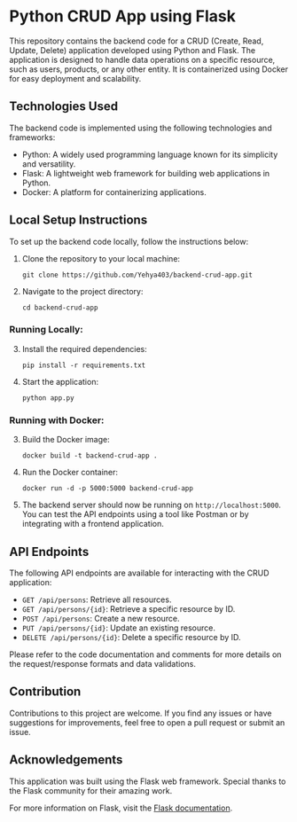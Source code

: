 # Python CRUD App using Flask

This repository contains the backend code for a CRUD (Create, Read, Update, Delete) application developed using Python and Flask. The application is designed to handle data operations on a specific resource, such as users, products, or any other entity. It is containerized using Docker for easy deployment and scalability.

## Technologies Used

The backend code is implemented using the following technologies and frameworks:

- Python: A widely used programming language known for its simplicity and versatility.
- Flask: A lightweight web framework for building web applications in Python.
- Docker: A platform for containerizing applications.

## Local Setup Instructions

To set up the backend code locally, follow the instructions below:

1. Clone the repository to your local machine:

   ```
   git clone https://github.com/Yehya403/backend-crud-app.git
   ```

2. Navigate to the project directory:

   ```
   cd backend-crud-app
   ```

### Running Locally:

3. Install the required dependencies:

   ```
   pip install -r requirements.txt
   ```

4. Start the application:

   ```
   python app.py
   ```

### Running with Docker:

3. Build the Docker image:

   ```
   docker build -t backend-crud-app .
   ```

4. Run the Docker container:

   ```
   docker run -d -p 5000:5000 backend-crud-app
   ```

5. The backend server should now be running on `http://localhost:5000`. You can test the API endpoints using a tool like Postman or by integrating with a frontend application.

## API Endpoints

The following API endpoints are available for interacting with the CRUD application:

- `GET /api/persons`: Retrieve all resources.
- `GET /api/persons/{id}`: Retrieve a specific resource by ID.
- `POST /api/persons`: Create a new resource.
- `PUT /api/persons/{id}`: Update an existing resource.
- `DELETE /api/persons/{id}`: Delete a specific resource by ID.

Please refer to the code documentation and comments for more details on the request/response formats and data validations.

## Contribution

Contributions to this project are welcome. If you find any issues or have suggestions for improvements, feel free to open a pull request or submit an issue.

## Acknowledgements

This application was built using the Flask web framework. Special thanks to the Flask community for their amazing work.

For more information on Flask, visit the [Flask documentation](https://flask.palletsprojects.com/).
